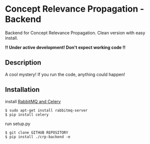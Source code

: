 # Concept Relevance Propagation - Backend
Backend for Concept Relevance Propagation.
Clean version with easy install.

**!! Under active development! Don't expect working code !!**


## Description
A cool mystery! If you run the code, anything could happen!

## Installation

install [RabbitMQ and Celery](https://docs.celeryq.dev/en/stable/getting-started/first-steps-with-celery.html)
```shell
$ sudo apt-get install rabbitmq-server
$ pip install celery
```

run setup.py
```shell
$ git clone GITHUB REPOSITORY
$ pip install ./crp-backend -e
```
